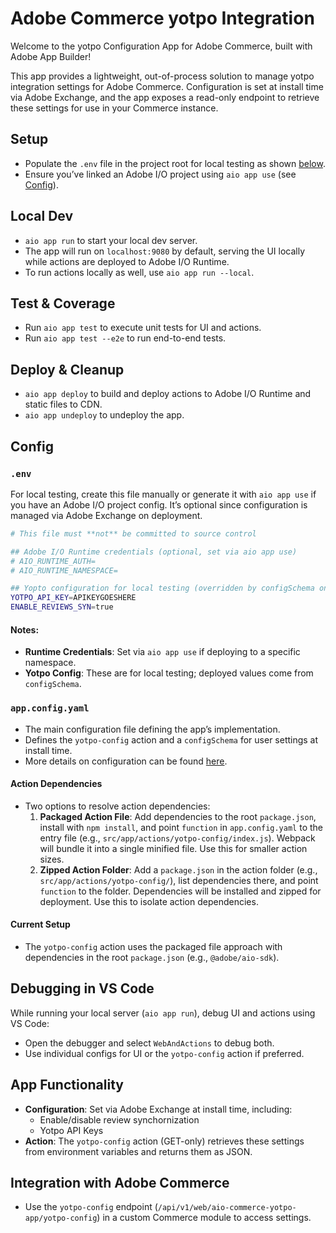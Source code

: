 # Adobe Commerce yotpo Integration

Welcome to the yotpo Configuration App for Adobe Commerce, built with Adobe App Builder!

This app provides a lightweight, out-of-process solution to manage yotpo integration settings for Adobe Commerce. Configuration is set at install time via Adobe Exchange, and the app exposes a read-only endpoint to retrieve these settings for use in your Commerce instance.

## Setup

- Populate the `.env` file in the project root for local testing as shown [below](#env).
- Ensure you’ve linked an Adobe I/O project using `aio app use` (see [Config](#config)).

## Local Dev

- `aio app run` to start your local dev server.
- The app will run on `localhost:9080` by default, serving the UI locally while actions are deployed to Adobe I/O Runtime.
- To run actions locally as well, use `aio app run --local`.

## Test & Coverage

- Run `aio app test` to execute unit tests for UI and actions.
- Run `aio app test --e2e` to run end-to-end tests.

## Deploy & Cleanup

- `aio app deploy` to build and deploy actions to Adobe I/O Runtime and static files to CDN.
- `aio app undeploy` to undeploy the app.

## Config

### `.env`

For local testing, create this file manually or generate it with `aio app use` if you have an Adobe I/O project config. It’s optional since configuration is managed via Adobe Exchange on deployment.

```bash
# This file must **not** be committed to source control

## Adobe I/O Runtime credentials (optional, set via aio app use)
# AIO_RUNTIME_AUTH=
# AIO_RUNTIME_NAMESPACE=

## Yopto configuration for local testing (overridden by configSchema on deployment)
YOTPO_API_KEY=APIKEYGOESHERE
ENABLE_REVIEWS_SYN=true
```

#### Notes:
- **Runtime Credentials**: Set via `aio app use` if deploying to a specific namespace.
- **Yotpo Config**: These are for local testing; deployed values come from `configSchema`.

### `app.config.yaml`

- The main configuration file defining the app’s implementation.
- Defines the `yotpo-config` action and a `configSchema` for user settings at install time.
- More details on configuration can be found [here](https://developer.adobe.com/app-builder/docs/guides/appbuilder-configuration/#appconfigyaml).

#### Action Dependencies

- Two options to resolve action dependencies:
    1. **Packaged Action File**: Add dependencies to the root `package.json`, install with `npm install`, and point `function` in `app.config.yaml` to the entry file (e.g., `src/app/actions/yotpo-config/index.js`). Webpack will bundle it into a single minified file. Use this for smaller action sizes.
    2. **Zipped Action Folder**: Add a `package.json` in the action folder (e.g., `src/app/actions/yotpo-config/`), list dependencies there, and point `function` to the folder. Dependencies will be installed and zipped for deployment. Use this to isolate action dependencies.

#### Current Setup
- The `yotpo-config` action uses the packaged file approach with dependencies in the root `package.json` (e.g., `@adobe/aio-sdk`).

## Debugging in VS Code

While running your local server (`aio app run`), debug UI and actions using VS Code:
- Open the debugger and select `WebAndActions` to debug both.
- Use individual configs for UI or the `yotpo-config` action if preferred.

## App Functionality

- **Configuration**: Set via Adobe Exchange at install time, including:
    - Enable/disable review synchornization
    - Yotpo API Keys
- **Action**: The `yotpo-config` action (GET-only) retrieves these settings from environment variables and returns them as JSON.

## Integration with Adobe Commerce

- Use the `yotpo-config` endpoint (`/api/v1/web/aio-commerce-yotpo-app/yotpo-config`) in a custom Commerce module to access settings.